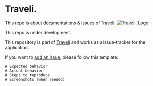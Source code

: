 # Traveli.

This repo is about documentations & issues of Traveli.
![Traveli. Logo](https://trave.li/img/fullsizelogo.png)

This repo is under development.

This repository is part of [Traveli](https://trave.li) and works as a issue-tracker for the application.

If you want to [add an issue](https://github.com/b0xCH/Traveli/issues/new), please follow this template:

```
# Expected behavior
# Actual behavior
# Steps to reproduce
# Screenshots (when needed)
```
